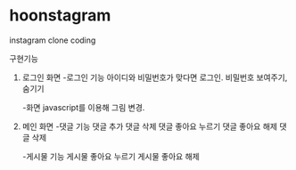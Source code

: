 # hoonstagram
instagram clone coding

구현기능
1. 로그인 화면
    -로그인 기능
    아이디와 비밀번호가 맞다면 로그인.
    비밀번호 보여주기, 숨기기
    
    -화면
    javascript를 이용해 그림 변경.

2. 메인 화면
    -댓글 기능
    댓글 추가
    댓글 삭제
    댓글 좋아요 누르기
    댓글 좋아요 해제
    댓글 삭제

    -게시물 기능
    게시물 좋아요 누르기
    게시물 좋아요 해제
